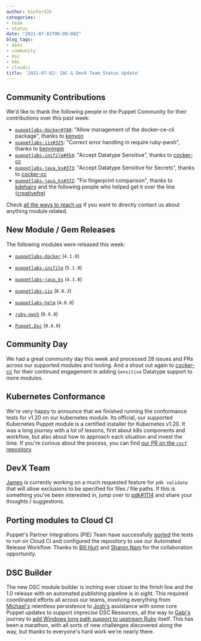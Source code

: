 ```yaml
---
author: binford2k
categories:
- team
- status
date: "2021-07-02T00:00:00Z"
blog_tags:
- devx
- community
- dsc
- k8s
- cloudci
title: '2021-07-02: IAC & DevX Team Status Update'
---
```


## Community Contributions

We'd like to thank the following people in the Puppet Community for their contributions over this past week:

- [`puppetlabs-docker#740`][puppetlabs-docker-pr-740]: "Allow management of the docker-ce-cli package", thanks to [kenyon][kenyon]
- [`puppetlabs-iis#325`][puppetlabs-iis-pr-325]: "Correct error handling in require ruby-pwsh", thanks to [benningm][benningm]
- [`puppetlabs-inifile#454`][puppetlabs-inifile-pr-454]: "Accept Datatype Sensitive", thanks to [cocker-cc][cocker-cc]
- [`puppetlabs-java_ks#373`][puppetlabs-java_ks-pr-373]: "Accept Datatype Sensitive for Secrets", thanks to [cocker-cc][cocker-cc]
- [`puppetlabs-java_ks#372`][puppetlabs-java_ks-pr-372]: "Fix fingerprint comparison", thanks to [kdehairy][kdehairy] and the following people who helped get it over the line ([creativefre][creativefre])

Check [all the ways to reach us](/blog/updates/2021-01-20-reaching-out.md) if you want to directly contact us about anything module related.

## New Module / Gem Releases

The following modules were released this week:

- [`puppetlabs-docker`][puppetlabs-docker] (`4.1.0`)
- [`puppetlabs-inifile`][puppetlabs-inifile] (`5.1.0`)
- [`puppetlabs-java_ks`][puppetlabs-java_ks] (`4.1.0`)
- [`puppetlabs-iis`][puppetlabs-iis] (`8.0.3`)
- [`puppetlabs-helm`][puppetlabs-helm] (`4.0.0`)
- [`ruby-pwsh`][ruby-pwsh] (`0.9.0`)
- [`Puppet.Dsc`][Puppet.Dsc] (`0.6.0`)

  [puppetlabs-docker]: https://github.com/puppetlabs/puppetlabs-docker
  [puppetlabs-inifile]: https://github.com/puppetlabs/puppetlabs-inifile
  [puppetlabs-java_ks]: https://github.com/puppetlabs/puppetlabs-java_ks
  [puppetlabs-iis]: https://github.com/puppetlabs/puppetlabs-iis
  [puppetlabs-helm]: https://github.com/puppetlabs/puppetlabs-helm
  [ruby-pwsh]: https://github.com/puppetlabs/ruby-pwsh
  [Puppet.Dsc]: https://github.com/puppetlabs/Puppet.Dsc
  [puppetlabs-docker-pr-740]: https://github.com/puppetlabs/puppetlabs-docker/pull/740
  [kenyon]: https://github.com/kenyon
  [puppetlabs-iis-pr-325]: https://github.com/puppetlabs/puppetlabs-iis/pull/325
  [benningm]: https://github.com/benningm
  [puppetlabs-inifile-pr-454]: https://github.com/puppetlabs/puppetlabs-inifile/pull/454
  [cocker-cc]: https://github.com/cocker-cc
  [puppetlabs-java_ks-pr-373]: https://github.com/puppetlabs/puppetlabs-java_ks/pull/373
  [puppetlabs-java_ks-pr-372]: https://github.com/puppetlabs/puppetlabs-java_ks/pull/372
  [kdehairy]: https://github.com/kdehairy
  [creativefre]: https://github.com/creativefre

## Community Day

We had a great community day this week and processed 28 issues and PRs across our supported modules and tooling.
And a shout out again to [cocker-cc][cocker-cc] for their continued engagement in adding `Sensitive` Datatype support to more modules.


## Kubernetes Conformance

We're very happy to announce that we finished running the conformance tests for v1.20 on our kubernetes module. Its official, our supported Kubernetes Puppet module is a certified installer for Kubernetes v1.20.
It was a long journey with a lot of lessons, first about k8s components and workflow, but also about how to approach each situation and invest the time.
If you're curious about the process, you can find [our PR on the `cncf` repository](https://github.com/cncf/k8s-conformance/pull/1514).


## DevX Team
[James][James] is currently working on a much requested feature for `pdk validate` that will allow exclusions to be specified for files / file paths.
If this is something you've been interested in, jump over to [pdk#1114](https://github.com/puppetlabs/pdk/pull/1114) and share your thoughts / suggestions.


## Porting modules to Cloud CI
Puppet's Partner Integrations (PIE) Team have successfully [ported](https://github.com/puppetlabs/puppetlabs-splunk_hec/pull/124) the tests to run on Cloud CI and configured the repository to use our Automated Release Workflow.
Thanks to [Bill Hurt][Bill] and [Sharon Nam][Sharon] for the collaboration opportunity.


## DSC Builder
The new DSC module builder is inching ever closer to the finish line and the 1.0 release with an automated publishing pipeline is in sight.
This required coordinated efforts all across our teams, involving everything from [Michael's][Michael] relentless persistence to [Josh's][Josh] assistance with some core Puppet updates to support imprecise DSC Resources, all the way to [Gabi's][gabi] journey to [add Windows long path support to upstream Ruby][ruby_paths] itself.
This has been a marathon, with all sorts of new challenges discovered along the way, but thanks to everyone's hard work we're nearly there.


  [Adrian]:             https://github.com/adrianiurca
  [Ben]:                https://github.com/binford2k
  [Ciaran]:             https://github.com/sanfrancrisko
  [Daiana]:             https://github.com/daianamezdrea
  [Danny]:              https://github.com/carabasdaniel
  [DavidArmstrong]:     https://github.com/da-ar
  [DavidSchmitt]:       https://github.com/DavidS
  [DavidSwan]:          https://github.com/david22swan
  [Disha]:              https://github.com/Disha-maker
  [James]:              https://github.com/jpogran
  [Lore]:               https://github.com/lionce
  [Michael]:            https://github.com/michaeltlombardi
  [Paula]:              https://github.com/pmcmaw
  [Sheena]:             https://github.com/sheenaajay
  [Supported Modules]:  https://puppetlabs.github.io/iac/modules/
  [Tools]:              https://puppetlabs.github.io/iac/tools/
  [Bill]:               https://github.com/RandomNoun7 
  [Sharon]:             https://github.com/nam054
  [Josh]:               https://github.com/joshcooper
  [Gabi]:               https://github.com/GabrielNagy
  [ruby_paths]:         https://dev.to/puppet/windows-ruby-and-long-paths-3jag
  
